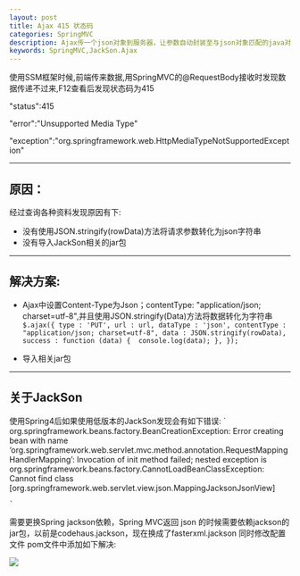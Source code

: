 ```yaml
---
layout: post
title: Ajax 415 状态码
categories: SpringMVC
description: Ajax传一个json对象到服务器，让参数自动封装至与json对象匹配的java对象中出现415状态码
keywords: SpringMVC,JackSon.Ajax
---
```

使用SSM框架时候,前端传来数据,用SpringMVC的@RequestBody接收时发现数据传递不过来,F12查看后发现状态码为415

 "status":415

 "error":"Unsupported Media Type"

 "exception":"org.springframework.web.HttpMediaTypeNotSupportedException"

----------

## 原因：
 经过查询各种资料发现原因有下:
- 没有使用JSON.stringify(rowData)方法将请求参数转化为json字符串
- 没有导入JackSon相关的jar包

----------
## 解决方案:

- Ajax中设置Content-Type为Json；contentType: "application/json; charset=utf-8",并且使用JSON.stringify(Data)方法将数据转化为字符串
    `
		$.ajax({
                type : 'PUT',
                url : url,
                dataType : 'json',
				contentType : "application/json; charset=utf-8",
                data : JSON.stringify(rowData),
                success : function (data) { 
                    console.log(data);
                },
            });`


- 导入相关jar包

----------
## 关于JackSon
   使用Spring4后如果使用低版本的JackSon发现会有如下错误:
    `
	org.springframework.beans.factory.BeanCreationException: Error creating bean with name 
	‘org.springframework.web.servlet.mvc.method.annotation.RequestMappingHandlerMapping’: Invocation of init method failed; nested exception is org.springframework.beans.factory.CannotLoadBeanClassException: Cannot find class [org.springframework.web.servlet.view.json.MappingJacksonJsonView]

	`
   需要更换Spring jackson依赖，Spring MVC返回 json 的时候需要依赖jackson的jar包，以前是codehaus.jackson，现在换成了fasterxml.jackson 同时修改配置文件
   pom文件中添加如下解决:

![](https://i.imgur.com/9NKz9Zu.png)